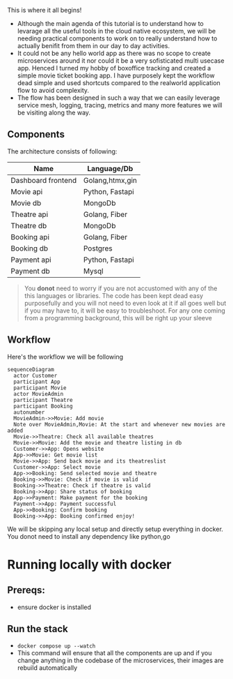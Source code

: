 
This is where it all begins!

- Although the main agenda of this tutorial is to understand how to levarage all the useful tools in the cloud native ecosystem, we will be needing practical components to work on to really understand how to actually benifit from them in our day to day activities.
- It could not be any hello world app as there was no scope to create microservices around it nor could it be a very sofisticated multi usecase app. Henced I turned my hobby of boxoffice tracking and created a simple movie ticket booking app. I have purposely kept the workflow dead simple and used shortcuts compared to the realworld application flow to avoid complexity. 
- The flow has been designed in such a way that we can easily leverage service mesh, logging, tracing, metrics and many more features we will be visiting along the way.

## Components

The architecture consists of following:

| Name | Language/Db |
|---|---|
| Dashboard frontend |  Golang,htmx,gin |
| Movie api |  Python, Fastapi |
| Movie db |   MongoDb|
| Theatre api |  Golang, Fiber  |
| Theatre db |   MongoDb|
| Booking api |  Golang, Fiber |
| Booking db |   Postgres |
| Payment api |   Python, Fastapi |
| Payment db |   Mysql |

> You **donot** need to worry if you are not accustomed with any of the this languages or libraries. The code has been kept dead easy purposefully and you will not need to even look at it if all goes well but if you may have to, it will be easy to troubleshoot. For any one coming from a programming background, this will be right up your sleeve

## Workflow

Here's the workflow we will be following

``` mermaid
sequenceDiagram
  actor Customer
  participant App
  participant Movie
  actor MovieAdmin
  participant Theatre
  participant Booking
  autonumber
  MovieAdmin->>Movie: Add movie
  Note over MovieAdmin,Movie: At the start and whenever new movies are added
  Movie->>Theatre: Check all available theatres
  Movie->>Movie: Add the movie and theatre listing in db
  Customer->>App: Opens website
  App->>Movie: Get movie list
  Movie->>App: Send back movie and its theatreslist
  Customer->>App: Select movie
  App->>Booking: Send selected movie and theatre
  Booking->>Movie: Check if movie is valid
  Booking->>Theatre: Check if theatre is valid
  Booking->>App: Share status of booking
  App->>Payment: Make payment for the booking
  Payment->>App: Payment successful
  App->>Booking: Confirm booking
  Booking->>App: Booking confirmed enjoy!
```

We will be skipping any local setup and directly setup everything in docker. You donot need to install any dependency like python,go

# Running locally with docker

## Prereqs:

- ensure docker is installed


## Run the stack

- `docker compose up --watch`
- This command will ensure that all the components are up and if you change anything in the codebase of the microservices, their images are rebuild automatically

    
